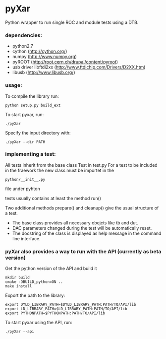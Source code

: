 # pyXar

Python wrapper to run single ROC and module tests using a DTB.

### dependencies:
- python2.7
- cython (http://cython.org/)
- numpy (http://www.numpy.org)
- pyROOT (http://root.cern.ch/drupal/content/pyroot)
- usb driver libftdi2xx (http://www.ftdichip.com/Drivers/D2XX.htm)
- libusb (http://www.libusb.org/)

### usage:

To compile the library run:

    python setup.py build_ext

To start pyxar, run:

    ./pyXar
    
Specify the input directory with:

    ./pyXar --dir PATH

### implementing a test:

All tests inherit from the base class Test in test.py
For a test to be included in the fraework the new class must be importet in the 

    python/__init__.py
file under pyhton

tests usually contains at least the method run()

Two additional methods prepare() and cleanup() give the usual structure of a test.

- The base class provides all necessary obejcts like tb and dut.
- DAC parameters changed during the test will be automatically reset.
- The docstring of the class is displayed as help message in the command line interface.


### pyXar also provides a way to run with the API (currently as beta version)
Get the python version of the API and build it

    mkdir build
    cmake -DBUILD_python=ON ..
    make install

Export the path to the library:

    export DYLD_LIBRARY_PATH=$DYLD_LIBRARY_PATH:PATH/TO/API/lib
    export LD_LIBRARY_PATH=$LD_LIBRARY_PATH:PATH/TO/API/lib
    export PYTHONPATH=$PYTHONPATH:PATH/TO/API/lib
    
To start pyxar using the API, run:

    ./pyXar --api
